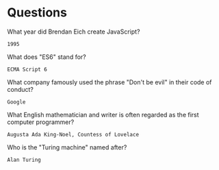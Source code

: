 # Questions

What year did Brendan Eich create JavaScript?

```
1995
```

What does "ES6" stand for?

```
ECMA Script 6
```

What company famously used the phrase "Don't be evil" in their code of conduct?

```
Google
```

What English mathematician and writer is often regarded as the first computer programmer?

```
Augusta Ada King-Noel, Countess of Lovelace
```

Who is the "Turing machine" named after?

```
Alan Turing
```
